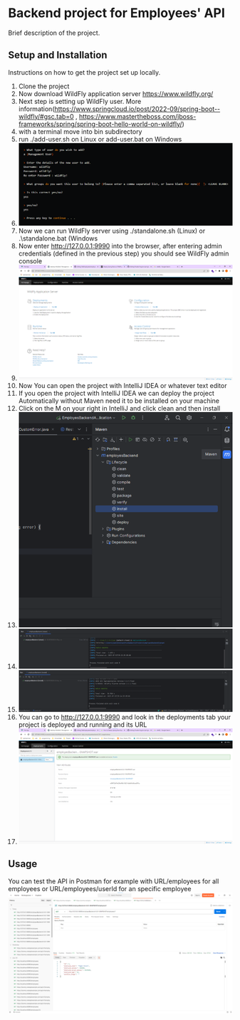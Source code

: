 # Backend project for Employees' API

Brief description of the project.

## Setup and Installation

Instructions on how to get the project set up locally.

1. Clone the project
2. Now download WildFly application server https://www.wildfly.org/ 
3. Next step is setting up WildFly user. More information(https://www.springcloud.io/post/2022-09/spring-boot--wildfly/#gsc.tab=0 , https://www.mastertheboss.com/jboss-frameworks/spring/spring-boot-hello-world-on-wildfly/)
4. with a terminal move into bin subdirectory
5. run ./add-user.sh on Linux or add-user.bat on Windows
6. ![Alt Text](src/main/resources/images/seetingUpWildfly.png)
7. Now we can run WildFly server using ./standalone.sh (Linux) or .\standalone.bat (Windows
8. Now enter http://127.0.0.1:9990 into the browser, after entering admin credentials (defined in the previous step) you should see WildFly admin console
9. ![Alt Text](src/main/resources/images/adminConsole.png)
10. Now You can open the project with IntelliJ IDEA or whatever text editor
11. If you open the project with IntelliJ IDEA we can deploy the project Automatically without Maven need it to be installed on your machine
12. Click on the M on your right in IntelliJ and click clean and then install
13. ![Alt Text](src/main/resources/images/mavenDeploy.png)
14. ![Alt Text](src/main/resources/images/cleanDeploy.png)
15. ![Alt Text](src/main/resources/images/installDeploy.png)
16. You can go to  http://127.0.0.1:9990 and look in the deployments tab your project is deployed and running and its URL
17. ![Alt Text](src/main/resources/images/appDeployed.png)
## Usage

You can test the API in Postman for example with URL/employees for all employees or URL/employees/userId for an specific employee
![Alt Text](src/main/resources/images/apiTest.png)
